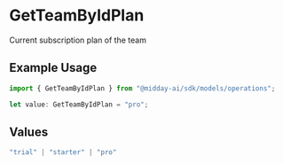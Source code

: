# GetTeamByIdPlan

Current subscription plan of the team

## Example Usage

```typescript
import { GetTeamByIdPlan } from "@midday-ai/sdk/models/operations";

let value: GetTeamByIdPlan = "pro";
```

## Values

```typescript
"trial" | "starter" | "pro"
```